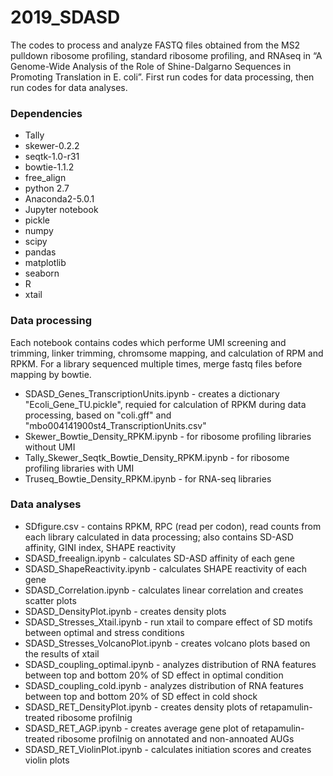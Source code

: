 # 2019_SDASD

The codes to process and analyze FASTQ files obtained from the MS2 pulldown ribosome profiling, standard ribosome profiling, and RNAseq in “A Genome-Wide Analysis of the Role of Shine-Dalgarno Sequences in Promoting Translation in E. coli”. First run codes for data processing, then run codes for data analyses.

### Dependencies
* Tally
* skewer-0.2.2
* seqtk-1.0-r31
* bowtie-1.1.2
* free_align
* python 2.7
* Anaconda2-5.0.1
* Jupyter notebook
* pickle
* numpy
* scipy
* pandas
* matplotlib
* seaborn
* R
* xtail

### Data processing
Each notebook contains codes which performe UMI screening and trimming, linker trimming, chromsome mapping, and calculation of RPM and RPKM. For a library sequenced multiple times, merge fastq files before mapping by bowtie. 
* SDASD_Genes_TranscriptionUnits.ipynb - creates a dictionary "Ecoli_Gene_TU.pickle", requied for calculation of RPKM during data processing, based on "coli.gff" and "mbo004141900st4_TranscriptionUnits.csv"
* Skewer_Bowtie_Density_RPKM.ipynb - for ribosome profiling libraries without UMI 
* Tally_Skewer_Seqtk_Bowtie_Density_RPKM.ipynb - for ribosome profiling libraries with UMI
* Truseq_Bowtie_Density_RPKM.ipynb - for RNA-seq libraries

### Data analyses
* SDfigure.csv - contains RPKM, RPC (read per codon), read counts from each library calculated in data processing; also contains SD-ASD affinity, GINI index, SHAPE reactivity
* SDASD_freealign.ipynb - calculates SD-ASD affinity of each gene
* SDASD_ShapeReactivity.ipynb - calculates SHAPE reactivity of each gene 
* SDASD_Correlation.ipynb - calculates linear correlation and creates scatter plots
* SDASD_DensityPlot.ipynb - creates density plots 
* SDASD_Stresses_Xtail.ipynb - run xtail to compare effect of SD motifs between optimal and stress conditions
* SDASD_Stresses_VolcanoPlot.ipynb - creates volcano plots based on the results of xtail
* SDASD_coupling_optimal.ipynb - analyzes distribution of RNA features between top and bottom 20% of SD effect in optimal condition 
* SDASD_coupling_cold.ipynb - analyzes distribution of RNA features between top and bottom 20% of SD effect in cold shock 
* SDASD_RET_DensityPlot.ipynb - creates density plots of retapamulin-treated ribosome profilnig
* SDASD_RET_AGP.ipynb - creates average gene plot of retapamulin-treated ribosome profilnig on annotated and non-annoated AUGs
* SDASD_RET_ViolinPlot.ipynb - calculates initiation scores and creates violin plots
